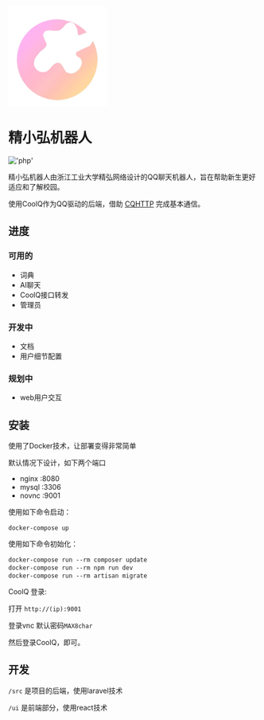 !['logo'](logo.png)

# 精小弘机器人

!['php'](https://img.shields.io/packagist/php-v/laravel/laravel)

精小弘机器人由浙江工业大学精弘网络设计的QQ聊天机器人，旨在帮助新生更好适应和了解校园。

使用CoolQ作为QQ驱动的后端，借助 [CQHTTP](https://richardchien.gitee.io/coolq-http-api/docs/) 完成基本通信。

## 进度

### 可用的

   - 词典
   - AI聊天
   - CoolQ接口转发
   - 管理员
   
### 开发中

   - 文档
   - 用户细节配置
   
### 规划中

   - web用户交互

## 安装

使用了Docker技术，让部署变得非常简单

默认情况下设计，如下两个端口

   - nginx :8080
   - mysql :3306
   - novnc :9001
   
使用如下命令启动：

    docker-compose up
    
使用如下命令初始化：
   
    docker-compose run --rm composer update
    docker-compose run --rm npm run dev
    docker-compose run --rm artisan migrate

CoolQ 登录:

打开 ```http://(ip):9001``` 
    
登录vnc 默认密码```MAX8char```

然后登录CoolQ，即可。

## 开发

```/src```   是项目的后端，使用laravel技术

```/ui```   是前端部分，使用react技术
